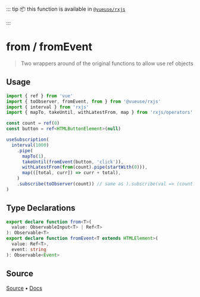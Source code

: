 <!--DEMO_STARTS--><!--DEMO_ENDS-->

<!--HEAD_STARTS-->
::: tip
📦 this function is available in [`@vueuse/rxjs`](/?path=/story/rxjs--readme)


:::

<!--HEAD_ENDS-->


# from / fromEvent

> Two wrappers around of the original functions to allow use ref objects

## Usage

```ts
import { ref } from 'vue'
import { toObserver, fromEvent, from } from '@vueuse/rxjs'
import { interval } from 'rxjs'
import { mapTo, takeUntil, withLatestFrom, map } from 'rxjs/operators'

const count = ref(0)
const button = ref<HTMLButtonElement>(null)

useSubscription(
  interval(1000)
    .pipe(
      mapTo(1),
      takeUntil(fromEvent(button, 'click')),
      withLatestFrom(from(count).pipe(startWith(0))),
      map(([total, curr]) => curr + total),
    )
    .subscribe(toObserver(count)) // same as ).subscribe(val => (count.value = val))
)
```


<!--FOOTER_STARTS-->
## Type Declarations

```typescript
export declare function from<T>(
  value: ObservableInput<T> | Ref<T>
): Observable<T>
export declare function fromEvent<T extends HTMLElement>(
  value: Ref<T>,
  event: string
): Observable<Event>
```

## Source

[Source](https://github.com/antfu/vueuse/blob/master/packages/rxjs/from/index.ts) • [Docs](https://github.com/antfu/vueuse/blob/master/packages/rxjs/from/index.md)


<!--FOOTER_ENDS-->